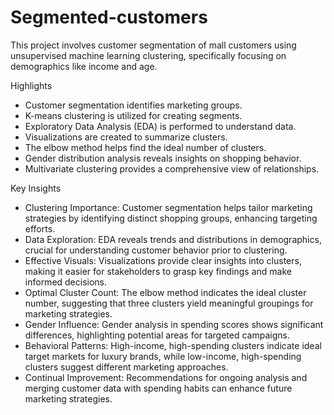 # Segmented-customers
This project involves customer segmentation of mall customers using unsupervised machine learning clustering, specifically focusing on demographics like income and age.

Highlights
- Customer segmentation identifies marketing groups.
- K-means clustering is utilized for creating segments.
- Exploratory Data Analysis (EDA) is performed to understand data.
- Visualizations are created to summarize clusters.
- The elbow method helps find the ideal number of clusters.
- Gender distribution analysis reveals insights on shopping behavior.
- Multivariate clustering provides a comprehensive view of relationships.

Key Insights
- Clustering Importance: Customer segmentation helps tailor marketing strategies by identifying distinct shopping groups, enhancing targeting efforts.
- Data Exploration: EDA reveals trends and distributions in demographics, crucial for understanding customer behavior prior to clustering.
- Effective Visuals: Visualizations provide clear insights into clusters, making it easier for stakeholders to grasp key findings and make informed decisions.
- Optimal Cluster Count: The elbow method indicates the ideal cluster number, suggesting that three clusters yield meaningful groupings for marketing strategies.
- Gender Influence: Gender analysis in spending scores shows significant differences, highlighting potential areas for targeted campaigns.
- Behavioral Patterns: High-income, high-spending clusters indicate ideal target markets for luxury brands, while low-income, high-spending clusters suggest different marketing approaches.
- Continual Improvement: Recommendations for ongoing analysis and merging customer data with spending habits can enhance future marketing strategies.
